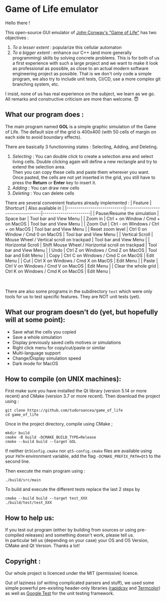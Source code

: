 # Game of Life emulator

Hello there !

This open-source GUI emulator of [John Conway's "Game of Life"](https://en.wikipedia.org/wiki/Conway%27s_Game_of_Life) 
has two objectives :
1) *To a lesser extent* : popularize this cellular automaton
2) *To a bigger extent* : enhance our C++ (and more generally programming) skills by solving concrete problems.
    This is for both of us a first experience with such a large project and we want to make it look
    as professional as possible, as close to an actual modern software engineering project as possible.
    That is we don't only code a simple program, we also try to include unit tests, CI/CD, use a more complex git branching system, etc.

I insist, none of us has real experience on the subject, we learn as we go. All remarks and constructive criticism are more than welcome. 😇
## What our program does :
The main program named **GOL** is a simple graphic simulation of the Game of Life. The default size of the grid is 400x400 (with 50 cells of margin on each side to avoid boundary effects).

There are basically 3 functionning states : Selecting, Adding, and Deleting.
1) *Selecting* : You can double click to create a selection area and select living cells. Double clicking again will define a new rectangle and try to extend the selection area.\
Then you can copy these cells and paste them wherever you want. Once pasted, the cells are not yet inserted in the grid, you still have to press the **Return** or **Enter** key to insert it.
2) *Adding* : You can draw new cells
3) *Deleting* : You can delete cells

There are several convenient features already implemented :
| Feature                     | Shortcurt                         | Also available in      |
|-----------------------------|-----------------------------------|------------------------|
| Pause/Resume the simulation | Space bar                         | Tool bar and View Menu |
| Zoom in                     | Ctrl + on Window / Cmd + on MacOS  | Tool bar and View Menu |
| Zoom Out                    | Ctrl - on Windows / Ctrl + on MacOS | Tool bar and View Menu |
| Reset zoom level            | Ctrl 0 on Window / Cmd 0 on MacOS   | Tool bar and View Menu |
| Vertical Scroll             | Mouse Wheel /  Vertical scroll on trackpad | Tool bar and View Menu |
| Horizontal Scroll           | Shift Mouse Wheel /  Horizontal scroll on trackpad | Tool bar and View Menu |
| Undo                        | Ctrl Z on Windows / Cmd Z on MacOS  | Tool bar and Edit Menu |
| Copy                        | Ctrl C on Windows / Cmd C on MacOS  | Edit Menu |
| Cut                         | Ctrl X on Windows / Cmd X on MacOS  | Edit Menu |
| Paste                       | Ctrl V on Windows / Cmd V on MacOS  | Edit Menu |
| Clear the whole grid | Ctrl K on Windows / Cmd K on MacOS  | Edit Menu |


\
\
There are also some programs in the subdirectory `test` which were only tools for us to test specific features.
They are NOT unit tests (yet).

## What our program doesn't do (yet, but hopefully will at some point):
- Save what the cells you copied
- Save a whole simulation
- Display previously saved cells motives or simulations
- Right click menu for copy/cut/paste or similar
- Multi-language support
- Change/Display simulation speed
- Dark mode for MacOS

## How to compile (on UNIX machines):
First make sure you have installed the Qt library (version 5.14 or more recent) and CMake (version 3.7 or more recent). Then download the project using :
```
git clone https://github.com/tudoroancea/game_of_life
cd game_of_life
```
Once in the project directory, compile using CMake ;
```
mkdir build
cmake -B build -DCMAKE_BUILD_TYPE=Release
cmake --build build --target GOL
```
If neither `Qt5Config.cmake` nor `qt5-config.cmake` files are available using your `PATH` environment variable, add the flag `-DCMAKE_PREFIX_PATH=Qt5` to the second line.

Then execute the main program using :
```
./build/src/main
```
To build and execute the different tests replace the last 2 steps by
```
cmake --build build --target test_XXX
./build/test/test_XXX
```

## How to help us:
If you test out program (either by building from sources or using pre-compiled releases) and something doesn't work, please tell us.\
In particular tell us (depending on your case) your OS and OS Version, CMake and Qt Version.
Thanks a lot!
## Copyright :
Our whole project is licenced under the MIT (permissive) licence.

Out of laziness (of writing complicated parsers and stuff), we used some simple powerful pre-existing header-only libraries ([rapidcsv](https://github.com/d99kris/rapidcsv) and [Termcolor](https://github.com/ikalnytskyi/termcolor.git))
as well as [Google Test](https://github.com/google/googletest) for the unit testing framework.